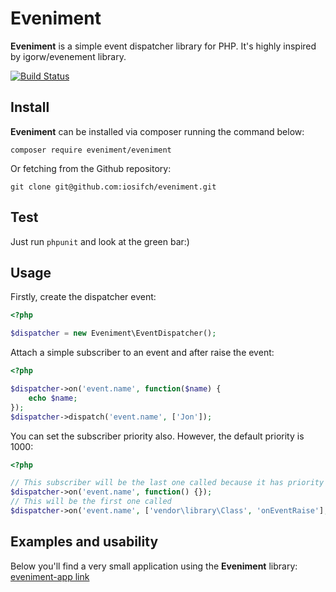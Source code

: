 # Eveniment
**Eveniment** is a simple event dispatcher library for PHP. It's highly inspired by igorw/evenement library.   

[![Build Status](https://travis-ci.org/iosifch/eveniment.svg?branch=master)](https://travis-ci.org/iosifch/eveniment)
## Install
**Eveniment** can be installed via composer running the command below:
```
composer require eveniment/eveniment
```
Or fetching from the Github repository:
```
git clone git@github.com:iosifch/eveniment.git
```
## Test
Just run ``phpunit`` and look at the green bar:)
## Usage
Firstly, create the dispatcher event:
```php
<?php

$dispatcher = new Eveniment\EventDispatcher();
```
Attach a simple subscriber to an event and after raise the event:
```php
<?php

$dispatcher->on('event.name', function($name) {
    echo $name;
});
$dispatcher->dispatch('event.name', ['Jon']);
```
You can set the subscriber priority also. However, the default priority is 1000:
```php
<?php

// This subscriber will be the last one called because it has priority set to 1000
$dispatcher->on('event.name', function() {});
// This will be the first one called
$dispatcher->on('event.name', ['vendor\library\Class', 'onEventRaise'], 5);
```
## Examples and usability
Below you'll find a very small application using the **Eveniment** library:   
[eveniment-app link](https://github.com/iosifch/eveniment-app/blob/master/web/app.php)
